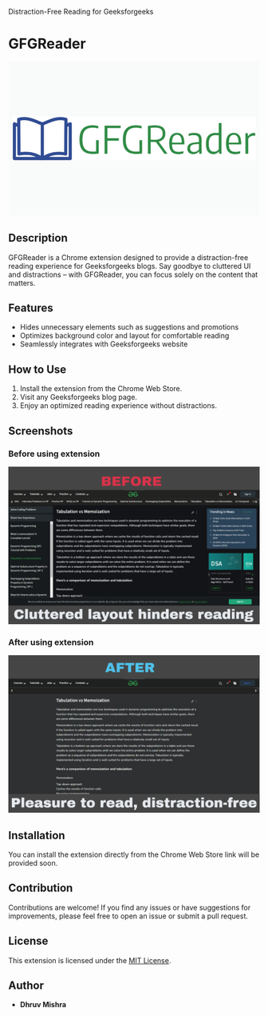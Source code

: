 Distraction-Free Reading for Geeksforgeeks

# GFGReader

![Extension Logo](logo.png)

## Description

GFGReader is a Chrome extension designed to provide a distraction-free reading experience for Geeksforgeeks blogs. Say goodbye to cluttered UI and distractions – with GFGReader, you can focus solely on the content that matters.

## Features

- Hides unnecessary elements such as suggestions and promotions
- Optimizes background color and layout for comfortable reading
- Seamlessly integrates with Geeksforgeeks website

## How to Use

1. Install the extension from the Chrome Web Store.
2. Visit any Geeksforgeeks blog page.
3. Enjoy an optimized reading experience without distractions.

## Screenshots

### Before using extension

![Screenshot 1](BEFORE.png)
<br>

### After using extension

![Screenshot 2](AFTER.png)

## Installation

You can install the extension directly from the Chrome Web Store link will be provided soon.

## Contribution

Contributions are welcome! If you find any issues or have suggestions for improvements, please feel free to open an issue or submit a pull request.

## License

This extension is licensed under the [MIT License](license-link).

## Author

- **Dhruv Mishra**
